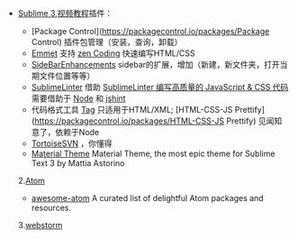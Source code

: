 * [Sublime 3](http://www.sublimetext.com/3),[视频教程](http://www.imooc.com/index/search?words=sublime)插件：

  * [Package Control](https://packagecontrol.io/packages/Package Control)
    插件包管理（安装，查询，卸载）
  * [Emmet](https://packagecontrol.io/packages/Emmet)
    支持
    [zen Coding](http://www.zjgsq.com/1062.html)
    快速编写HTML/CSS
  * [SideBarEnhancements](https://packagecontrol.io/packages/SideBarEnhancements)
    sidebar的扩展，增加（新建，新文件夹，打开当期文件位置等等）
  * [SublimeLinter](https://packagecontrol.io/packages/SublimeLinter)
    借助
    [SublimeLinter 编写高质量的 JavaScript & CSS 代码](http://www.cnblogs.com/lhb25/archive/2013/05/02/sublimelinter-for-js-css-coding.html)
    需要借助于
    [Node](http://nodejs.org/)
    和
    [jshint](http://jshint.com/docs/#options)
  * 代码格式工具
    [Tag](https://packagecontrol.io/packages/Tag)
    只适用于HTML/XML;
    [HTML-CSS-JS Prettify](https://packagecontrol.io/packages/HTML-CSS-JS Prettify)
    见闻知意了，依赖于Node
  * [Tortoise​SVN](https://packagecontrol.io/packages/TortoiseSVN)
    ，你懂得
  * [Material Theme](https://github.com/equinusocio/material-theme)
    Material Theme, the most epic theme for Sublime Text 3 by Mattia Astorino

  2.[Atom](https://atom.io/)

  * [awesome-atom](https://github.com/mehcode/awesome-atom)
    A curated list of delightful Atom packages and resources.

  3.[webstorm](http://www.jetbrains.com/webstorm/)



